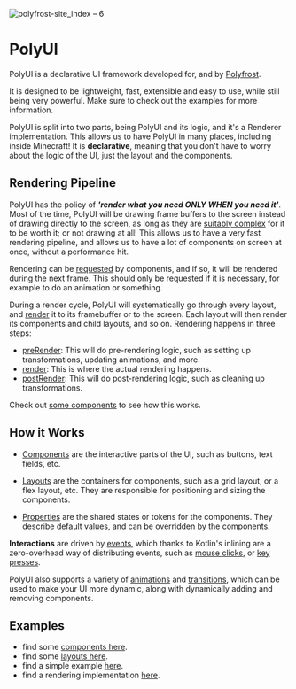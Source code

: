 ![polyfrost-site_index – 6](https://github.com/Polyfrost/polyui-jvm/assets/62163840/768a4420-4ba3-4636-ad85-2dd89b18f936)
# PolyUI

PolyUI is a declarative UI framework developed for, and by [Polyfrost](https://polyfrost.src/main/kotlin/org/polyfrost).

It is designed to be lightweight, fast, extensible and easy to use, while still being very powerful. Make sure to check out the examples for more information.

PolyUI is split into two parts, being PolyUI and its logic, and it's a Renderer implementation. This allows us to have PolyUI in many places, including inside Minecraft!
It is **declarative**, meaning that you don't have to worry about the logic of the UI, just the layout and the components.


## Rendering Pipeline
PolyUI has the policy of ***'render what you need ONLY WHEN you need it'***.
Most of the time, PolyUI will be drawing frame buffers to the screen instead of drawing directly to the screen, as long as they are [suitably complex](src/main/kotlin/org/polyfrost/polyui/property/Settings.kt#minItemsForFramebuffer) for it to be worth it; or not drawing at all!
This allows us to have a very fast rendering pipeline, and allows us to have a lot of components on screen at once, without a performance hit.

Rendering can be [requested](src/main/kotlin/org/polyfrost/polyui/component/Component.kt#wantRedraw) by components, and if so, it will be rendered during the next frame. This should only be requested if it is necessary, for example to do an animation or something.

During a render cycle, PolyUI will systematically go through every layout, and [render](src/main/kotlin/org/polyfrost/polyui/layout/Layout.kt#reRenderIfNecessary) it to its framebuffer or to the screen. Each layout will then render its components and child layouts, and so on. Rendering happens in three steps:
 - [preRender](src/main/kotlin/org/polyfrost/polyui/component/Component.kt#preRender): This will do pre-rendering logic, such as setting up transformations, updating animations, and more.
 - [render](src/main/kotlin/org/polyfrost/polyui/component/Component.kt#render): This is where the actual rendering happens.
 - [postRender](src/main/kotlin/org/polyfrost/polyui/component/Component.kt#postRender): This will do post-rendering logic, such as cleaning up transformations.

Check out [some components](src/main/kotlin/org/polyfrost/polyui/component/impl) to see how this works.

## How it Works
 - [Components](src/main/kotlin/org/polyfrost/polyui/component/Drawable.kt) are the interactive parts of the UI, such as buttons, text fields, etc.

 - [Layouts](src/main/kotlin/org/polyfrost/polyui/layout/Layout.kt) are the containers for components, such as a grid layout, or a flex layout, etc. They are responsible for positioning and sizing the components.

 - [Properties](src/main/kotlin/org/polyfrost/polyui/property/Properties.kt) are the shared states or tokens for the components. They describe default values, and can be overridden by the components.

**Interactions** are driven by [events](src/main/kotlin/org/polyfrost/polyui/event/EventManager.kt), which thanks to Kotlin's inlining are a zero-overhead way of distributing events, such as [mouse clicks](src/main/kotlin/org/polyfrost/polyui/event/Events.kt#MouseClicked), or [key presses](src/main/kotlin/org/polyfrost/polyui/event/FocusedEvents.kt#KeyPressed).

PolyUI also supports a variety of [animations](src/main/kotlin/org/polyfrost/polyui/animate/Animation.kt) and [transitions](src/main/kotlin/org/polyfrost/polyui/animate/transitions/Transitions.kt), which can be used to make your UI more dynamic, along with dynamically adding and removing components.


## Examples
- find some [components here](src/main/kotlin/org/polyfrost/polyui/component/impl).
- find some [layouts here](src/main/kotlin/org/polyfrost/polyui/layout/impl).
- find a simple example [here](nanovg-impl/src/test/kotlin/org/polyfrost/polyui/Test.kt).
- find a rendering implementation [here](nanovg-impl/src/main/kotlin/org/polyfrost/polyui/renderer/impl/NVGRenderer.kt).
